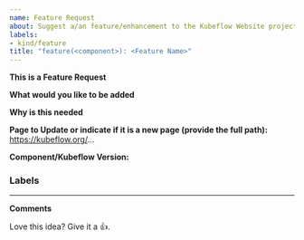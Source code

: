```yaml
---
name: Feature Request
about: Suggest a/an feature/enhancement to the Kubeflow Website project
labels:
- kind/feature
title: "feature(<component>): <Feature Name>"
---
```

**This is a Feature Request**

<!-- Please only use this template for submitting feature/enhancement requests -->
<!-- See https://www.kubeflow.org/docs/about/contributing/ for guidance on writing an actionable issue description. -->

**What would you like to be added**
<!-- Describe as precisely as possible how this feature/enhancement should work from the user perspective. What should be changed, etc. -->

**Why is this needed**


**Page to Update or indicate if it is a new page (provide the full path):**
https://kubeflow.org/...


<!--Component/Kubeflow Version:-->
**Component/Kubeflow Version:**

<!--Additional Information:-->
### Labels
<!-- Please include labels below by uncommenting them to help us better triage issues -->

<!-- /area central dashboard -->
<!-- /area katib -->
<!-- /area model-registry -->
<!-- /area notebooks -->
<!-- /area pipelines -->
<!-- /area spark operator -->
<!-- /area training -->
<!-- /area other -->
---

**Comments**
<!-- Any additional related comments that might help. Drawings/mockups would be extremely helpful (if required). -->

<!-- Don't delete the message below to encourage users to support your issue! -->
Love this idea? Give it a 👍. 